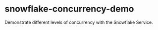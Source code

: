 # snowflake-concurrency-demo
Demonstrate different levels of concurrency with the Snowflake Service.
